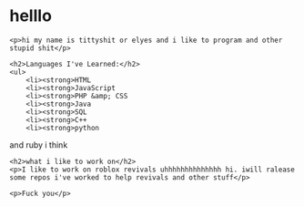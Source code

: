 <!DOCTYPE html>
<head>
    <meta charset="UTF-8">
    <meta name="viewport" content="width=device-width, initial-scale=1.0">
    <title>fuck</title>
</head>
<body>
    <h1>helllo</h1>
  
    <p>hi my name is tittyshit or elyes and i like to program and other stupid shit</p>

    <h2>Languages I've Learned:</h2>
    <ul>
        <li><strong>HTML
        <li><strong>JavaScript
        <li><strong>PHP &amp; CSS
        <li><strong>Java
        <li><strong>SQL
        <li><strong>C++
        <li><strong>python
and ruby i think
    </ul>

    <h2>what i like to work on</h2>
    <p>I like to work on roblox revivals uhhhhhhhhhhhhhh hi. iwill ralease some repos i've worked to help revivals and other stuff</p>

    <p>Fuck you</p>
</body>
</html>
